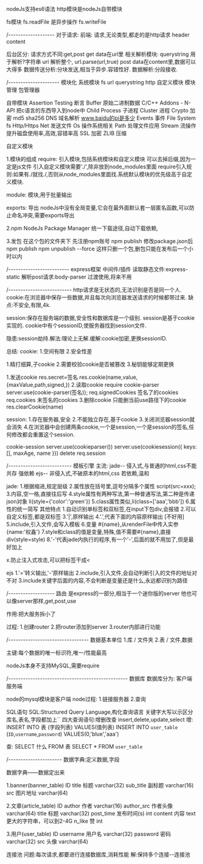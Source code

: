 
nodeJs支持es6语法
http模块是nodeJs自带模块

fs模块
fs.readFile     是异步操作
fs.writeFile

/-------------------
对于请求:
前端:
请求,无论类型,都走的是http请求
header
content

后台区分:
请求方式不同:get,post
get         data在url里
相关解析模块:
querystring 用于解析?字符串
url 解析整个, url.parse(url,true)
post        data在content里,数据可以大得多
数据传送分析:分块发送,相当于异步.容错性好.
数据解析:分段接收.



/---------------------
模块化
系统模块    fs  url querystring http
自定义模块
模块管理    包管理器

自带模块
Assertion Testing           断言
Buffer                      原始二进制数据
C/C++ Addons - N-API        把c语言的东西导入到node中
Child Process               子进程
Cluster                     进程
Crypto                      加密  md5 sha256
DNS                         域名解析    www.baidu的pi是多少
Events                      事件
File System                 fs
Http/Https
Net                         发送文件
Os                          操作系统相关
Path                        处理文件应用
Stream                      流操作 提升磁盘使用率,高效,容错率高
SSL                         加密
ZLIB                        压缩



自定义模块

1.模块的组成
require:
引入模块,包括系统模块和自定义模块
可以去掉后缀,因为一定是js文件
引入自定义模块需要'./',除非放到node_modules里面
require引入规则:如果有./就找./,否则从node_modules里面找.系统默认模块的优先级高于自定义模块.


module:
模块,用于批量输出

exports:    导出
nodeJs中没有全局变量,它会在最外面默认套一层匿名函数,可以防止命名冲突,需要exports导出

2.npm
NodeJs Package Manager
统一下载途径,自动下载依赖,

3.发包
在这个包的文件夹下
先注册npm账号
npm publish
修改package.json后
npm publish
npm unpublish --force   这样只删一个包,删包只能在发布后一个小时以内


/-------------------------
express框架
中间件/插件
读取静态文件:express-static
解析post请求:body-parser 过渡使用,将来不用



/--------------------------
http请求是无状态的,无法识别是否是同一个人.
cookie:在浏览器中保存一些数据,并且每次向浏览器发送请求的时候都带过来.
缺点:不安全,有限,4k.

session:保存在服务端的数据,安全性和数据库是一个级别.
session是基于cookie实现的.
cookie中有个sessionID,使服务器找到session文件.

隐患:session劫持.解法:理论上无解.缓解:cookie加密,更换sessionID.

总结:
cookie:
1.空间有限
2.安全性差

1.精打细算,子cookie
2.需要校验cookie是否被篡改
3.秘钥能够定期更换

1.发送cookie
res.secret=签名
res.cookie(name,value,{maxValue,path,signed,})
2.读取cookie
require cookie-parser
server.use(cookie-parser(签名));
req.signedCookies 签名了的cookies
req.cookies 未签名的cookies
3.删除cookie
只能删当前use路径下的cookie
res.clearCookie(name)


session:
1.存在服务器,安全
2.不能独立存在,基于cookie
3.关闭浏览器session就会消失
4.在浏览器中会创建两条cookie,一个是session,一个是session的签名,任何修改都会重置这个session.

cookie-session
server.use(cookieparser())
server.use(cookiesession({
    keys:[],
    maxAge,
    name
}))
delete req.session




/--------------------------
模板引擎
主流:
jade--
侵入式,与普通的html,css不能共存
强依赖
ejs--
非侵入式,不破原本的html,css
若依赖,温和

jade:
1.根据缩进,规定层级
2.属性放在括号里,逗号分隔多个属性
script(src=xxx);
3.内容,空一格,直接往后写
4.style属性有两种写法,第一种普通写法,第二种是传递json对象 li(style={'color':'green'})
5.class属性类似,li(class=['aaa','bbb'])
6.属性的统一简写
其他特点
1.自动识别单标签和双标签,在input下包div,会报错
2.可以自定义标签,都是双标签
3.'|',原样输出
4.'.',代表下面的内容原样输出       [不好用]
5.include,引入文件,会写入模板
6.变量 #{name},从renderFile中传入实参 {name:'权鑫'}
7.style和class的值是变量,特殊,值不需要#{name},直接div(style=style)
8.'-'代表jade内执行的程序,有一个'-',后面的就不用加了,但是最好加上

x.防止注入式攻击,可以把标签干成&lt;


ejs
1.'='转义输出,'-'原样输出
2.include,引入文件,会自动判断引入的文件的地址对不对
3.include关键字后面的内容,不会判断是变量还是什么,永远都识别为路径


/-------------------
路由
是express的一部分,相当于一个迷你版的server
他也可以像server那样,get,post,use

作用:把大服务拆小了

过程:
1.创建router
2.把router添加到server
3.router内部进行功能

/---------------------------------
数据基本单位
1.库 / 文件夹
2.表 / 文件,数据

主键:每个数据的唯一标识符,唯一/性能最高

nodeJs本身不支持MySQL,需要require


/-------------------------------------------------
数据库
数据库分为:
客户端
服务端

node的mysql模块是客户端
node过程:
1.链接服务器
2.查询

SQL语句
SQL:Structured Query Language,构化查询语言
关键字大写以示区分
库名,表名,字段都加上``
四大查询语句:增删改查 insert,delete,update,select
增:
INSERT INTO 表 (字段列表) VALUES(值列表)
INSERT INTO `user_table` (`ID`,`username`,`password`) VALUES(0,'blue','aaa')



查:
SELECT 什么 FROM 表
SELECT * FROM `user_table`


/----------------------
数据字典:定义数据,字段

数据字典——数据定出来

1.banner(banner_table)
	ID
	title		标题		varchar(32)
	sub_title	副标题		varchar(16)
	src		图片地址	varchar(64)

2.文章(article_table)
	ID
	author		作者		varchar(16)
	author_src	作者头像	varchar(64)
	title		标题		varchar(32)
	post_time	发布时间(s)	int
	content		内容		text        更大的字符串，可以到2-4G
	n_like		赞		int

3.用户(user_table)
	ID
	username	用户名		varchar(32)
	password	密码		varchar(32)
	src		头像		varchar(64)


连接池
问题:每次请求,都要进行连接数据库,消耗性能
解:保持多个连接--连接池

































